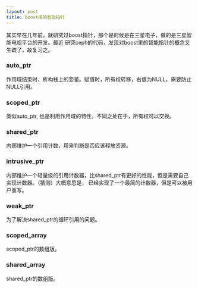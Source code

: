 ```yaml
---
layout: post
title: boost库的智能指针
---
```


其实早在几年前，就研究过boost指针，那个是时候是在三星电子，做的是三星智能电视平台的开发。最近
研究ceph的代码，发现对boost里的智能指针的概念又生疏了，故复习之。


### auto_ptr
作用域结束时，析构栈上的变量。赋值时，所有权转移，右值为NULL，需要防止NULL引用。

### scoped_ptr
类似auto_ptr, 也是利用作用域的特性。不同之处在于，所有权可以交换。

### shared_ptr
内部维护一个引用计数，用来判断是否应该释放资源。

### intrusive_ptr
内部维护一个轻量级的引用计数器，比shared_ptr有更好的性能，但是需要自己实现计数器。（猜测）大概意思是，
已经实现了一个最简的计数器，但是可以被用户重写。

### weak_ptr
为了解决shared_ptr的循环引用的问题。

### scoped_array
scoped_ptr的数组版。

### shared_array
shared_ptr的数组版。

